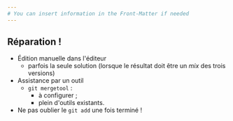 ```yaml
---
# You can insert information in the Front-Matter if needed
---
```

## Réparation&nbsp;!


* Édition manuelle dans l'éditeur
    * parfois la seule solution (lorsque le résultat doit être un _mix_ des trois versions)
* Assistance par un outil
    * `git mergetool` :
        * à configurer ;
        * plein d'outils existants.
* Ne pas oublier le `git add` une fois terminé&nbsp;!
